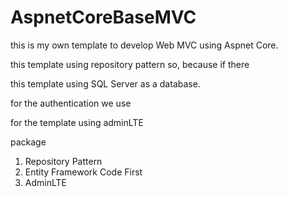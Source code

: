 # AspnetCoreBaseMVC
this is my own template to develop Web MVC using Aspnet Core.

this template using repository pattern so, because if there 

this template using SQL Server as a database.

for the authentication we use

for the template using adminLTE

package 


<ol>
<li>Repository Pattern</li>
<li>Entity Framework Code First</li>
<li>AdminLTE</li>
</ol>
